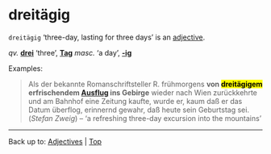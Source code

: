 # dreitägig

`dreitägig` ‘three-day, lasting for three days’ is an [adjective](../../index.md).

*qv.* **[drei](../../../quantifiers/drei.md)** ‘three’, **[Tag](../../../nouns/t/ta/Tag.md)** *masc.* ‘a day’, **[-ig](../../suffixes/_ig.md)**

Examples:

> Als der bekannte Romanschriftsteller R. frühmorgens **von <mark>dreitägigem</mark> erfrischendem [Ausflug](../../../nouns/a/au/Ausflug.md) ins Gebirge** wieder nach Wien zurückkehrte und am Bahnhof eine Zeitung kaufte, wurde er, kaum daß er das Datum überflog, erinnernd gewahr, daß heute sein Geburtstag sei. (*Stefan Zweig*) – ‘a refreshing three-day excursion into the mountains’

----

Back up to: [Adjectives](../../index.md) | [Top](../../../index.md)
